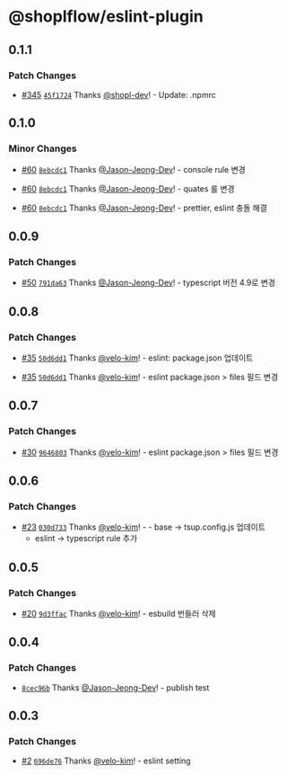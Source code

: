 # @shoplflow/eslint-plugin

## 0.1.1

### Patch Changes

- [#345](https://github.com/shopl/shoplflow/pull/345) [`45f1724`](https://github.com/shopl/shoplflow/commit/45f1724f839eb21e2f4bd9996bfdc0adac3ef44d) Thanks [@shopl-dev](https://github.com/shopl-dev)! - Update: .npmrc

## 0.1.0

### Minor Changes

- [#60](https://github.com/shopl/shoplflow/pull/60) [`8ebcdc1`](https://github.com/shopl/shoplflow/commit/8ebcdc1307ace2eadc69eaf8b2965da17415835a) Thanks [@Jason-Jeong-Dev](https://github.com/Jason-Jeong-Dev)! - console rule 변경

- [#60](https://github.com/shopl/shoplflow/pull/60) [`8ebcdc1`](https://github.com/shopl/shoplflow/commit/8ebcdc1307ace2eadc69eaf8b2965da17415835a) Thanks [@Jason-Jeong-Dev](https://github.com/Jason-Jeong-Dev)! - quates 룰 변경

- [#60](https://github.com/shopl/shoplflow/pull/60) [`8ebcdc1`](https://github.com/shopl/shoplflow/commit/8ebcdc1307ace2eadc69eaf8b2965da17415835a) Thanks [@Jason-Jeong-Dev](https://github.com/Jason-Jeong-Dev)! - prettier, eslint 충돌 해결

## 0.0.9

### Patch Changes

- [#50](https://github.com/shopl/shoplflow/pull/50) [`791da63`](https://github.com/shopl/shoplflow/commit/791da631a19479bfab11bbe716fe429458886c9a) Thanks [@Jason-Jeong-Dev](https://github.com/Jason-Jeong-Dev)! - typescript 버전 4.9로 변경

## 0.0.8

### Patch Changes

- [#35](https://github.com/shopl/shoplflow/pull/35) [`50d6dd1`](https://github.com/shopl/shoplflow/commit/50d6dd13f8294c9309402830e87fc8441868e36f) Thanks [@velo-kim](https://github.com/velo-kim)! - eslint: package.json 업데이트

- [#35](https://github.com/shopl/shoplflow/pull/35) [`50d6dd1`](https://github.com/shopl/shoplflow/commit/50d6dd13f8294c9309402830e87fc8441868e36f) Thanks [@velo-kim](https://github.com/velo-kim)! - eslint package.json > files 필드 변경

## 0.0.7

### Patch Changes

- [#30](https://github.com/shopl/shoplflow/pull/30) [`9646803`](https://github.com/shopl/shoplflow/commit/9646803299ff9d460bbe313e0bdd476a74a3c11a) Thanks [@velo-kim](https://github.com/velo-kim)! - eslint package.json > files 필드 변경

## 0.0.6

### Patch Changes

- [#23](https://github.com/shopl/shoplflow/pull/23) [`030d733`](https://github.com/shopl/shoplflow/commit/030d7336dcae2b560e08784efcaf665027dd4f2f) Thanks [@velo-kim](https://github.com/velo-kim)! - - base -> tsup.config.js 업데이트
  - eslint -> typescript rule 추가

## 0.0.5

### Patch Changes

- [#20](https://github.com/shopl/shoplflow/pull/20) [`9d3ffac`](https://github.com/shopl/shoplflow/commit/9d3ffac11395ce69ec7410240aecf70e8401a1a6) Thanks [@velo-kim](https://github.com/velo-kim)! - esbuild 번들러 삭제

## 0.0.4

### Patch Changes

- [`8cec96b`](https://github.com/shopl/shoplflow/commit/8cec96b0b16a42f12e38e749f1d623ad1b95ce77) Thanks [@Jason-Jeong-Dev](https://github.com/Jason-Jeong-Dev)! - publish test

## 0.0.3

### Patch Changes

- [#2](https://github.com/shopl/shoplflow/pull/2) [`696de76`](https://github.com/shopl/shoplflow/commit/696de76f4a585272e00ab0170bc4099996a2203b) Thanks [@velo-kim](https://github.com/velo-kim)! - eslint setting
